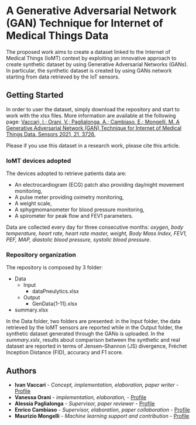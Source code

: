 # A Generative Adversarial Network (GAN) Technique for Internet of Medical Things Data  

The proposed work aims to create a dataset linked to the Internet of Medical Things (IoMT) context by exploiting an innovative approach to create synthetic dataset by using Generative Adversarial Networks (GANs). In particular, the synthetic dataset is created by using GANs network starting from data retrieved by the IoT sensors. 

## Getting Started

In order to user the dataset, simply download the repository and start to work with the xlsx files. More information are available at the following page: [Vaccari, I.; Orani, V.; Paglialonga, A.; Cambiaso, E.; Mongelli, M. A Generative Adversarial Network (GAN) Technique for Internet of Medical Things Data. Sensors 2021, 21, 3726.](https://www.mdpi.com/1424-8220/21/11/3726)


Please if you use this dataset in a research work, please cite this article.

### IoMT devices adopted

The devices adopted to retrieve patients data are:
* An electrocardiogram (ECG) patch also providing day/night movement monitoring,
* A pulse meter providing oximetry monitoring,
* A weight scale,
* A sphygmomanometer for blood pressure monitoring,
* A spirometer for peak flow and FEV1 parameters.

Data are collected every day for three consecutive months: *oxygen, body temperature, heart rate, heart rate master, weight, Body Mass Index, FEV1, PEF, MAP, diastolic blood pressure, systolic blood pressure*.

### Repository organization

The repository is composed by 3 folder:

* Data
    * Input
        * dataPneulytics.xlsx
    * Output
        * GenData{1-11}.xlsx
* summary.xlsx


In the Data folder, two folders are presented: in the Input folder, the data retrieved by the IoMT sensors are reported while in the Output folder, the synthetic dataset generated through the GANs is uploaded. In the *summary.xslx*, results about comparison between the synthetic and real dataset are reported in terms of Jensen–Shannon (JS) divergence, Fréchet Inception Distance (FID), accuracy and F1 score.  


## Authors

* **Ivan Vaccari** - *Concept, implementation, elaboration, paper writer* - [Profile](https://www.ieiit.cnr.it/people/Vaccari-Ivan)
* **Vanessa Orani** - *implementation, elaboration,* - [Profile](https://www.ieiit.cnr.it/people/Orani-Vanessa)
* **Alessia Paglialonga** - *Supervisor, paper reviewer* - [Profile](https://www.ieiit.cnr.it/people/Paglialonga-Alessia)
* **Enrico Cambiaso** - *Supervisor, elaboration, paper collaboration* - [Profile](https://www.ieiit.cnr.it/people/Cambiaso-Enrico)
* **Maurizio Mongelli** - *Machine learning support and contribution* - [Profile](https://www.ieiit.cnr.it/people/Mongelli-Maurizio)
